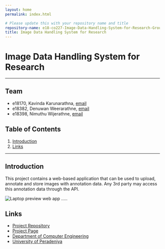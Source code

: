 ```yaml
---
layout: home
permalink: index.html

# Please update this with your repository name and title
repository-name: e18-co227-Image-Data-Handling-System-for-Research-Group-A
title: Image Data Handling System for Research
---
```


# Image Data Handling System for Research

---

<!--- This is a sample image, to show how to add images to your page. To learn more options, please refer [this](https://projects.ce.pdn.ac.lk/docs/faq/how-to-add-an-image/)

![Sample Image](./images/sample.png) --->


## Team
-  e18170, Kavinda Karunarathna, [email](mailto:e18170@eng.pdn.ac.lk)
-  e18382, Denuwan Weerarathne, [email](mailto:e18382@eng.pdn.ac.lk)
-  e18398, Nimuthu Wijerathne, [email](mailto:e18398@eng.pdn.ac.lk)

## Table of Contents
1. [Introduction](#introduction)
2. [Links](#links)

---

## Introduction

 This project contains a web-based application that can be used to upload, annotate and store images with annotation data. Any 3rd party may access this annotation data through the API.

![Laptop preview web app](https://user-images.githubusercontent.com/73521459/172680234-ecaf9f74-8cda-4a4a-87cc-fdd850d880c4.png)
.....

## Links

- [Project Repository](https://github.com/cepdnaclk/e18-co227-Image-Data-Handling-System-for-Research-Group-A)
- [Project Page](https://cepdnaclk.github.io/e18-co227-Image-Data-Handling-System-for-Research-Group-A)
- [Department of Computer Engineering](http://www.ce.pdn.ac.lk/)
- [University of Peradeniya](https://eng.pdn.ac.lk/)


<!---[//]: # (Please refer this to learn more about Markdown syntax)
[//]: # (https://github.com/adam-p/markdown-here/wiki/Markdown-Cheatsheet) --->

